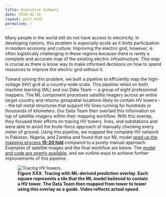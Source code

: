```yaml
---
title: Executive Summary
date: 2018-02-16
layout: post.html
permalink: /
---
```


Many people in the world still do not have access to electricity. In developing nations, this problem is especially acute as it limits participation in modern economy and culture. Improving the electric grid, however, is often logistically challenging in these regions because there is rarely a complete and accurate map of the existing electric infrastructure. This map is crucial as there is know way to make informed decisions on how to spend resources to improve the electric grid without it.

Toward solving this problem, we built a pipeline to efficiently map the high-voltage (HV) grid at a country-wide scale. This pipeline relied on both machine learning (ML) and our Data Team -- a group of eight professional mappers. The ML component processes satellite imagery across an entire target country and returns geospatial locations likely to contain HV towers -- the tall metal structures that support HV lines running for hundreds or thousands of kilometers. Our Data Team then overlaid this information on top of satellite imagery within their mapping workflow. With this overlay, they focused their efforts on tracing HV towers, lines, and substations and were able to avoid the brute-force approach of manually checking every meter of ground. Using this pipeline, we mapped the complete HV network in Pakistan, Nigeria, and Zambia and found that our ML model [sped up the mapping process **15-20 fold**](http://devseed.com/ml-grid-docs/results/mapping-speed) compared to a purely manual approach. Examples of satellite images and the final workflow are below. The [model and code are openly available](), and we outline ways to achieve further improvements of this pipeline.

<figure class="align-center">
  <img src="/assets/graphics/content/hv_grid_tower_tracing.gif" alt="Tracing HV towers." />
  <figcaption><b>Figure XXX. Tracing with ML-derived prediction overlay. Each square represents a tile that the ML model believed to contain a HV tower. The Data Team then mapped from tower to tower using this overlay as a guide. Video reflects actual speed.</b></figcaption>
</figure>